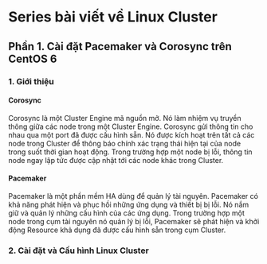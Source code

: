 # Series bài viết về Linux Cluster

## Phần 1. Cài đặt Pacemaker và Corosync trên CentOS 6

### 1. Giới thiệu

#### Corosync 

Corosync là một Cluster Engine mã nguồn mở. Nó làm nhiệm vụ truyền thông giữa các node trong một Cluster Engine. Corosync gửi thông tin cho nhau qua một port đã được cấu hình sẵn. Nó được kích hoạt trên tất cả các node trong Cluster để thông báo chính xác trạng thái hiện tại của node trong suốt thời gian hoạt động. Trong trường hợp một node bị lỗi, thông tin node ngay lập tức được cập nhật tới các node khác trong Cluster.

#### Pacemaker

Pacemaker là một phần mềm HA dùng để quản lý tài nguyên. Pacemaker có khả năng phát hiện và phục hồi những ứng dụng và thiết bị bị lỗi. Nó nắm giữ và quản lý những cấu hình của các ứng dụng. Trong trường hợp một node trong cụm tài nguyên nó quản lý bị lỗi, Pacemaker sẽ phát hiện và khởi động Resource khả dụng đã được cấu hình sẵn trong cụm Cluster.

### 2. Cài đặt và Cấu hình Linux Cluster



